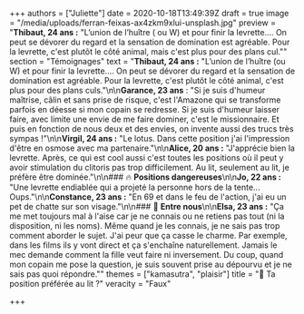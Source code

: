 +++
authors = ["Juliette"]
date = 2020-10-18T13:49:39Z
draft = true
image = "/media/uploads/ferran-feixas-ax4zkm9xlui-unsplash.jpg"
preview = "**Thibaut, 24 ans :** \"L’union de l’huître ( ou W) et pour finir la levrette…. On peut se dévorer du regard et la sensation de domination est agréable. Pour la levrette, c'est plutôt le côté animal, mais c'est plus pour des plans cul.\""
section = "Témoignages"
text = "**Thibaut, 24 ans :** \"L’union de l’huître (ou W) et pour finir la levrette…. On peut se dévorer du regard et la sensation de domination est agréable. Pour la levrette, c'est plutôt le côté animal, c'est plus pour des plans culs.\"\n\n**Garance, 23 ans** : \"Si je suis d'humeur maîtrise, câlin et sans prise de risque, c'est l'Amazone qui se transforme parfois en déesse si mon copain se redresse. Si je suis d'humeur laisser faire, avec limite une envie de me faire dominer, c'est le missionnaire. Et puis en fonction de nous deux et des envies, on invente aussi des trucs très sympas !\"\n\n**Virgil, 24 ans :** \"Le lotus. Dans cette position j'ai l'impression d'être en osmose avec ma partenaire.\"\n\n**Alice, 20 ans :** \"J'apprécie bien la levrette. Après, ce qui est cool aussi c'est toutes les positions où il peut y avoir stimulation du clitoris pas trop difficilement. Au lit, seulement au lit, je préfère être dominée.\"\n\n### 🔥 **Positions dangereuses**\n\n**Jo, 22 ans :** \"Une levrette endiablée qui a projeté la personne hors de la tente... Oups.\"\n\n**Constance, 23 ans :** \"En 69 et dans le feu de l'action, j'ai eu un pet de chatte sur son visage.\"\n\n### 💬 **Entre nous**\n\n**Elsa, 23 ans :** \"Ça me met toujours mal à l'aise car je ne connais ou ne retiens pas tout (ni la disposition, ni les noms). Même quand je les connais, je ne sais pas trop comment aborder le sujet. J'ai peur que ça casse le charme. Par exemple, dans les films ils y vont direct et ça s'enchaîne naturellement. Jamais le mec demande comment la fille veut faire ni inversement. Du coup, quand mon copain me pose la question, je suis souvent prise au dépourvu et je ne sais pas quoi répondre.\""
themes = ["kamasutra", "plaisir"]
title = "🤸 Ta position préférée au lit ?"
veracity = "Faux"

+++
